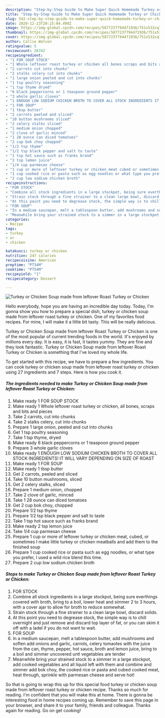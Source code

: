 ```yaml
---
description: "Step-by-Step Guide to Make Super Quick Homemade Turkey or Chicken Soup made from leftover Roast Turkey or Chicken"
title: "Step-by-Step Guide to Make Super Quick Homemade Turkey or Chicken Soup made from leftover Roast Turkey or Chicken"
slug: 542-step-by-step-guide-to-make-super-quick-homemade-turkey-or-chicken-soup-made-from-leftover-roast-turkey-or-chicken
date: 2020-12-23T20:15:04.498Z
image: https://img-global.cpcdn.com/recipes/5877237794471936/751x532cq70/turkey-or-chicken-soup-made-from-leftover-roast-turkey-or-chicken-recipe-main-photo.jpg
thumbnail: https://img-global.cpcdn.com/recipes/5877237794471936/751x532cq70/turkey-or-chicken-soup-made-from-leftover-roast-turkey-or-chicken-recipe-main-photo.jpg
cover: https://img-global.cpcdn.com/recipes/5877237794471936/751x532cq70/turkey-or-chicken-soup-made-from-leftover-roast-turkey-or-chicken-recipe-main-photo.jpg
author: Callie Watson
ratingvalue: 5
reviewcount: 26742
recipeingredient:
- "1 FOR SOUP STOCK"
- "1 Whole leftover roast turkey or chicken all bones scraps and bits and pieces"
- "2 carrots cut into chunks"
- "2 stalks celery cut into chunks"
- "1 large onion peeled and cut into chunks"
- "1 tsp poultry seasoning"
- "1 tsp thyme dryed"
- "6 black peppercorns or 1 teaspoon ground pepper"
- "3 whole garlic cloves"
- "1 ENOUGH LOW SODIUM CHICKEN BROTH TO COVER ALL STOCK INGREDIENTS IT WILL VARY DEPENDING ON SIZE OF ROAST"
- "1 FOR SOUP"
- "1 tbsp butter"
- "2 carrots peeled and sliced"
- "10 button mushrooms sliced"
- "2 celery stalks sliced"
- "1 medium onion chopped"
- "2 clove of garlic minced"
- "1 28 ounce can diced tomatoes"
- "2 cup bok choy chopped"
- "1/2 tsp thyme"
- "1/2 tsp black pepper and salt to taste"
- "1 tsp hot sauce such as franks brand"
- "2 tsp lemon juice"
- "1/4 cup parmesan cheese"
- "1 cup or more of leftover turkey or chicken meat cubed or sometimes I make little turkey or chicken meatballs and add them to the finished soup"
- "1 cup cooked rice or pasta such as egg noodles or what type you prefer I used a wild rice blend this time"
- "2 cup low sodium chicken broth"
recipeinstructions:
- "FOR STOCK"
- "Combine all stock ingredients in a large stockpot, being sure everthings covered with broth, bring to a boil, lower heat and simmer 2 to 3 hours, with a cover ajar to allow for broth to reduce somewhat."
- "Strain stock through a fine strainer to a clean large bowl, discard solids."
- "At this point you need to degrease stock, the simple way is to chill overnight and just remove and discard top layer of fat, or you can skim it off with a ladel if you do not want to wait."
- "FOR SOUP"
- "In a medium saucepan, melt a tablespoon butter, add mushrooms and soften add onions and garlic, carrots, celery tomaotes with the juice from the can, thyme, pepper, hot sauce, broth and lemon juice, bring to a boil and simmer uncovered untl vegetables are tender"
- "Meanwhile bring your strained stock to a simmer in a large stockpot, add cooked vegetables and all liquid left with them and combine and simmer add bok choy, the cooked rice or pasta and cubed cooked meat, heat through, sprinkle with parmesan cheese and serve hot!"
categories:
- Recipe
tags:
- turkey
- or
- chicken

katakunci: turkey or chicken 
nutrition: 247 calories
recipecuisine: American
preptime: "PT34M"
cooktime: "PT54M"
recipeyield: "1"
recipecategory: Dessert

---
```



![Turkey or Chicken Soup made from leftover Roast Turkey or Chicken](https://img-global.cpcdn.com/recipes/5877237794471936/751x532cq70/turkey-or-chicken-soup-made-from-leftover-roast-turkey-or-chicken-recipe-main-photo.jpg)

Hello everybody, hope you are having an incredible day today. Today, I'm gonna show you how to prepare a special dish, turkey or chicken soup made from leftover roast turkey or chicken. One of my favorites food recipes. For mine, I will make it a little bit tasty. This will be really delicious.

Turkey or Chicken Soup made from leftover Roast Turkey or Chicken is one of the most popular of current trending foods in the world. It's enjoyed by millions every day. It is easy, it is fast, it tastes yummy. They are fine and they look fantastic. Turkey or Chicken Soup made from leftover Roast Turkey or Chicken is something that I've loved my whole life.




To get started with this recipe, we have to prepare a few ingredients. You can cook turkey or chicken soup made from leftover roast turkey or chicken using 27 ingredients and 7 steps. Here is how you cook it.

<!--inarticleads1-->

##### The ingredients needed to make Turkey or Chicken Soup made from leftover Roast Turkey or Chicken:

1. Make ready 1 FOR SOUP STOCK
1. Make ready 1 Whole leftover roast turkey or chicken, all bones, scraps and bits and pieces
1. Take 2 carrots, cut into chunks
1. Take 2 stalks celery, cut into chunks
1. Prepare 1 large onion, peeled and cut into chunks
1. Get 1 tsp poultry seasoning
1. Take 1 tsp thyme, dryed
1. Make ready 6 black peppercorns or 1 teaspoon ground pepper
1. Prepare 3 whole garlic cloves
1. Make ready 1 ENOUGH LOW SODIUM CHICKEN BROTH TO COVER ALL STOCK INGREDIENTS! IT WILL VARY DEPENDING ON SIZE OF ROAST
1. Make ready 1 FOR SOUP
1. Make ready 1 tbsp butter
1. Get 2 carrots, peeled and sliced
1. Take 10 button mushrooms, sliced
1. Get 2 celery stalks, sliced
1. Prepare 1 medium onion, chopped
1. Take 2 clove of garlic, minced
1. Take 1 28 ounce can diced tomatoes
1. Get 2 cup bok choy, chopped
1. Prepare 1/2 tsp thyme
1. Prepare 1/2 tsp black pepper and salt to taste
1. Take 1 tsp hot sauce such as franks brand
1. Make ready 2 tsp lemon juice
1. Take 1/4 cup parmesan cheese
1. Prepare 1 cup or more of leftover turkey or chicken meat, cubed, or sometimes I make little turkey or chicken meatballs and add them to the finished soup
1. Prepare 1 cup cooked rice or pasta such as egg noodles, or what type you prefer, I used a wild rice blend this time.
1. Prepare 2 cup low sodium chicken broth




<!--inarticleads2-->

##### Steps to make Turkey or Chicken Soup made from leftover Roast Turkey or Chicken:

1. FOR STOCK
1. Combine all stock ingredients in a large stockpot, being sure everthings covered with broth, bring to a boil, lower heat and simmer 2 to 3 hours, with a cover ajar to allow for broth to reduce somewhat.
1. Strain stock through a fine strainer to a clean large bowl, discard solids.
1. At this point you need to degrease stock, the simple way is to chill overnight and just remove and discard top layer of fat, or you can skim it off with a ladel if you do not want to wait.
1. FOR SOUP
1. In a medium saucepan, melt a tablespoon butter, add mushrooms and soften add onions and garlic, carrots, celery tomaotes with the juice from the can, thyme, pepper, hot sauce, broth and lemon juice, bring to a boil and simmer uncovered untl vegetables are tender
1. Meanwhile bring your strained stock to a simmer in a large stockpot, add cooked vegetables and all liquid left with them and combine and simmer add bok choy, the cooked rice or pasta and cubed cooked meat, heat through, sprinkle with parmesan cheese and serve hot!




So that is going to wrap this up for this special food turkey or chicken soup made from leftover roast turkey or chicken recipe. Thanks so much for reading. I'm confident that you will make this at home. There is gonna be interesting food in home recipes coming up. Remember to save this page in your browser, and share it to your family, friends and colleague. Thanks again for reading. Go on get cooking!
